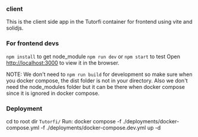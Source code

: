 ### client
This is the client side app in the Tutorfi container for frontend using vite and solidjs.

### For frontend devs
`npm install` to get node_module
`npm run dev` or `npm start` to test
Open [http://localhost:3000](http://localhost:3000) to view it in the browser.

NOTE:
We don't need to `npm run build` for development so make sure when you docker compose, the dist folder is not in your directory.
Also we don't need the node_modules folder but it can be there when docker compose since it is ignored in docker compose.

### Deployment
cd to root dir `Tutorfi/`
Run: 
docker compose -f ./deployments/docker-compose.yml -f ./deployments/docker-compose.dev.yml up -d